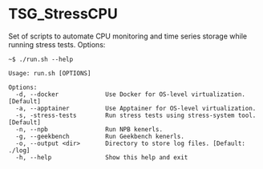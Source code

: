 # TSG_StressCPU

Set of scripts to automate CPU monitoring and time series storage while running stress tests. Options:

````shell
~$ ./run.sh --help

Usage: run.sh [OPTIONS]

Options:
  -d, --docker             Use Docker for OS-level virtualization. [Default]
  -a, --apptainer          Use Apptainer for OS-level virtualization.
  -s, -stress-tests        Run stress tests using stress-system tool. [Default]
  -n, --npb                Run NPB kenerls.
  -g, --geekbench          Run Geekbench kenerls.
  -o, --output <dir>       Directory to store log files. [Default: ./log]      
  -h, --help               Show this help and exit
````





